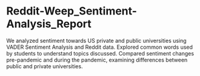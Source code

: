 # Reddit-Weep_Sentiment-Analysis_Report
We analyzed sentiment towards US private and public universities using VADER Sentiment Analysis and Reddit data. Explored common words used by students to understand topics discussed. Compared sentiment changes pre-pandemic and during the pandemic, examining differences between public and private universities.
